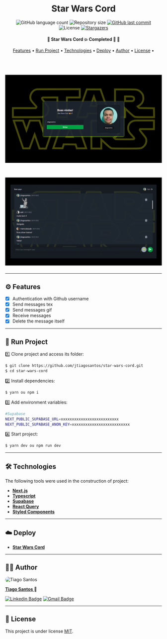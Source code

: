 <h1 align="center">Star Wars Cord</h1>

<p align="center">
  <img alt="GitHub language count" src="https://img.shields.io/github/languages/count/jtiagosantos/star-wars-cord?color=%green">
  <img alt="Repository size" src="https://img.shields.io/github/repo-size/jtiagosantos/star-wars-cord?color=blue">
  <a href="https://github.com/jtiagosantos/star-wars-cord/commits/master">
    <img alt="GitHub last commit" src="https://img.shields.io/github/last-commit/jtiagosantos/star-wars-cord?color=purple">
  </a>
  <img alt="License" src="https://img.shields.io/badge/license-MIT-brightgreen?color=orange">
   <a href="https://github.com/jtiagosantos/star-wars-cord/stargazers">
    <img alt="Stargazers" src="https://img.shields.io/github/stars/jtiagosantos/star-wars-cord?style=social">
  </a>
</p>

<h4 align="center">
	🚧  Star Wars Cord 💥 Completed 🚀 🚧
</h4>

<p align="center">
  <a href="#-features">Features</a> •
  <a href="#-run-project">Run Project</a> •
  <a href="#-technologies">Technologies</a> •
  <a href="#-deploy">Deploy</a> •
  <a href="#-author">Author</a> •
  <a href="#-license">License</a> •
</p>

<br>

<h1 align="center">
    <img alt="star wars cord" src=".github/cover-1.png" />
</h1>

<h1 align="center">
    <img alt="star wars cord" src=".github/cover-2.png" />
</h1>

<hr />

## ⚙️ Features

- [x] Authentication with Github username
- [x] Send messages tex
- [x] Send messages gif
- [x] Receive messages
- [x] Delete the message itself 

<hr>

## 🚀 Run Project

1️⃣ Clone project and access its folder:

```bash
$ git clone https://github.com/jtiagosantos/star-wars-cord.git
$ cd star-wars-cord
```

2️⃣ Install dependencies:

```bash
$ yarn ou npm i
```

3️⃣ Add environment variables:

```bash
#Supabase
NEXT_PUBLIC_SUPABASE_URL=xxxxxxxxxxxxxxxxxxxxxxxxxx
NEXT_PUBLIC_SUPABASE_ANON_KEY=xxxxxxxxxxxxxxxxxxxxxxxxxx
```

4️⃣ Start project:

```bash
$ yarn dev ou npm run dev
```
<hr>

## 🛠 Technologies

The following tools were used in the construction of project:

- **[Next.js](https://nextjs.org/)**
- **[Typescript](https://www.typescriptlang.org/)**
- **[Supabase](https://supabase.com/)**
- **[React Query](https://react-query.tanstack.com/)**
- **[Styled Components](https://styled-components.com/)**

<hr>

## :cloud: Deploy

- **[Star Wars Cord](https://star-wars-cord-git-main-jtiagosantos.vercel.app/)**

<hr>

## 👨‍💻 Author

<img src="https://avatars.githubusercontent.com/u/63312141?v=4" width="100" alt="Tiago Santos" style="border-radius: 50px;" />

<strong><a href="https://github.com/jtiagosantos">Tiago Santos </a>🚀</strong>

[![Linkedin Badge](https://img.shields.io/badge/linkedin-%230077B5.svg?&style=for-the-badge&logo=linkedin&logoColor=white&link=https://www.linkedin.com/in/jos%C3%A9-tiago-santos-de-lima-aaa4361a4/)](https://www.linkedin.com/in/josetiagosantosdelima/)
[![Gmail Badge](https://img.shields.io/badge/Gmail-D14836?style=for-the-badge&logo=gmail&logoColor=white)](mailto:tiago.santos@icomp.ufam.edu.br)

<hr>

## 📝 License

This project is under license [MIT](./LICENSE).
